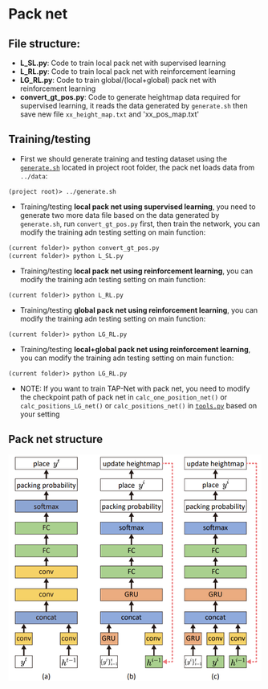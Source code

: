 # Pack net

## File structure:
    
* **L_SL.py**: Code to train local pack net with supervised learning
* **L_RL.py**: Code to train local pack net with reinforcement learning
* **LG_RL.py**: Code to train global/(local+global) pack net with reinforcement learning
* **convert_gt_pos.py**: Code to generate heightmap data required for supervised learning, it reads the data generated by `generate.sh` then save new file `xx_height_map.txt` and 'xx_pos_map.txt'

## Training/testing
* First we should generate training and testing dataset using the [`generate.sh`](../generate.sh) located in project root folder, the pack net loads data from `../data`:
```
(project root)> ../generate.sh
```
* Training/testing **local pack net using supervised learning**, you need to generate two more data file based on the data generated by `generate.sh`, run `convert_gt_pos.py` first, then train the network, you can modify the training adn testing setting on main function:
```
(current folder)> python convert_gt_pos.py
(current folder)> python L_SL.py
```
* Training/testing **local pack net using reinforcement learning**, you can modify the training adn testing setting on main function:
```
(current folder)> python L_RL.py
```
* Training/testing **global pack net using reinforcement learning**, you can modify the training adn testing setting on main function:
```
(current folder)> python LG_RL.py
```
* Training/testing **local+global pack net using reinforcement learning**, you can modify the training adn testing setting on main function:
```
(current folder)> python LG_RL.py
```
* NOTE: If you want to train TAP-Net with pack net, you need to modify the checkpoint path of pack net in `calc_one_position_net()` or `calc_positions_LG_net()` or `calc_positions_net()` in [`tools.py`](../tools.py) based on your setting

## Pack net structure
![pack net structure, (a) local pnet, (b)global pnet, (c)local+global pnet](./source/pnet.png)
